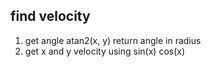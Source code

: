 ## find velocity

1. get angle
   atan2(x, y) return angle in radius
2. get x and y velocity
   using sin(x) cos(x)
